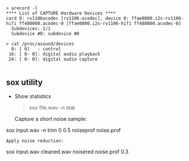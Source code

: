 # 

## 

```
> arecord -l
**** List of CAPTURE Hardware Devices ****
card 0: rv1106acodec [rv1106-acodec], device 0: ffae0000.i2s-rv1106-hifi ff480000.acodec-0 [ffae0000.i2s-rv1106-hifi ff480000.acodec-0]
  Subdevices: 1/1
  Subdevice #0: subdevice #0

> cat /proc/asound/devices
  0: [ 0]   : control
 16: [ 0- 0]: digital audio playback
 24: [ 0- 0]: digital audio capture


```

## sox utility

* Show statistics 
    > sox file.wav -n stat

    
    Capture a short noise sample:

sox input.wav -n trim 0 0.5 noiseprof noise.prof

    Apply noise reduction:

sox input.wav cleaned.wav noisered noise.prof 0.3
